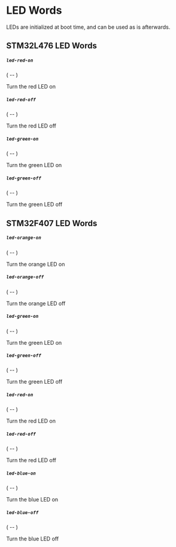 # LED Words

LEDs are initialized at boot time, and can be used as is afterwards.

## STM32L476 LED Words

##### `led-red-on`
( -- )

Turn the red LED on

##### `led-red-off`
( -- )

Turn the red LED off

##### `led-green-on`
( -- )

Turn the green LED on

##### `led-green-off`
( -- )

Turn the green LED off

## STM32F407 LED Words

##### `led-orange-on`
( -- )

Turn the orange LED on

##### `led-orange-off`
( -- )

Turn the orange LED off

##### `led-green-on`
( -- )

Turn the green LED on

##### `led-green-off`
( -- )

Turn the green LED off

##### `led-red-on`
( -- )

Turn the red LED on

##### `led-red-off`
( -- )

Turn the red LED off

##### `led-blue-on`
( -- )

Turn the blue LED on

##### `led-blue-off`
( -- )

Turn the blue LED off